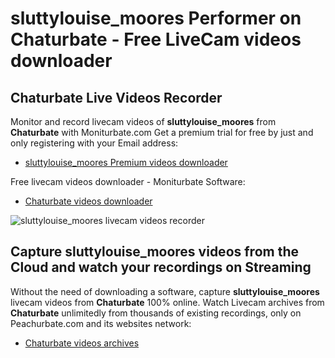 # sluttylouise_moores Performer on Chaturbate - Free LiveCam videos downloader

## Chaturbate Live Videos Recorder

Monitor and record livecam videos of **sluttylouise_moores** from **Chaturbate** with Moniturbate.com
Get a premium trial for free by just and only registering with your Email address:
* [sluttylouise_moores Premium videos downloader](https://moniturbate.com/request-demo-licence-key.html)

Free livecam videos downloader - Moniturbate Software:
* [Chaturbate videos downloader](https://moniturbate.com/moniturbate-download-software.html)

![sluttylouise_moores livecam videos recorder](https://peachurnet.com/templates/moniturbate-software.png)


## Capture sluttylouise_moores videos from the Cloud and watch your recordings on Streaming

Without the need of downloading a software, capture **sluttylouise_moores** livecam videos from **Chaturbate** 100% online.
Watch Livecam archives from **Chaturbate** unlimitedly from thousands of existing recordings, only on Peachurbate.com and its websites network:
* [Chaturbate videos archives](https://peachurnet.com/)